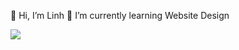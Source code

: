 
👋 Hi, I’m Linh
🌱 I’m currently learning Website Design


[![](https://visitcount.itsvg.in/api?id=linhlt02&icon=0&color=0)](https://visitcount.itsvg.in)
